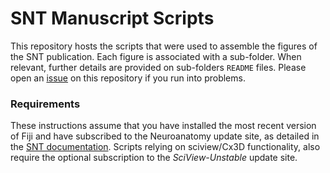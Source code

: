 # SNT Manuscript Scripts

This repository hosts the scripts that were used to assemble the figures of the SNT publication. Each figure is associated with a sub-folder. When relevant, further details are provided on sub-folders `README` files. Please open an [issue](https://github.com/morphonets/SNTmanuscript/issues) on this repository if you run into problems.



### Requirements

These instructions assume that you have installed the most recent version of Fiji and have subscribed to the Neuroanatomy update site, as detailed in the [SNT documentation](https://imagej.net/SNT#Installation). Scripts relying on sciview/Cx3D functionality, also require the optional subscription to the *SciView-Unstable* update site.

